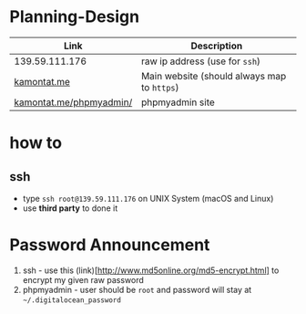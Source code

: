 # Planning-Design

|Link|Description|
|----|-----------|
| 139.59.111.176 |raw ip address (use for `ssh`) |
| [kamontat.me](https://kamontat.me) | Main website (should always map to `https`) |
| [kamontat.me/phpmyadmin/](https://kamontat.me/phpmyadmin/) | phpmyadmin site |

# how to

## ssh
- type `ssh root@139.59.111.176` on UNIX System (macOS and Linux) 
- use **third party** to done it

# Password Announcement
1. ssh - use this (link)[http://www.md5online.org/md5-encrypt.html] to encrypt my given raw password
2. phpmyadmin - user should be `root` and password will stay at `~/.digitalocean_password`
